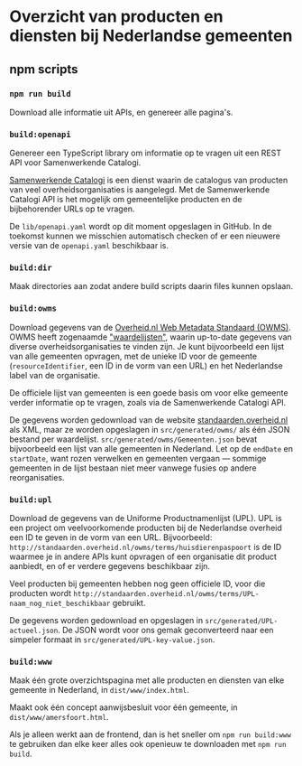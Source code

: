 # Overzicht van producten en diensten bij Nederlandse gemeenten

## npm scripts

### `npm run build`

Download alle informatie uit APIs, en genereer alle pagina's.

### `build:openapi`

Genereer een TypeScript library om informatie op te vragen uit een REST API voor Samenwerkende Catalogi.

[Samenwerkende Catalogi](https://www.logius.nl/domeinen/interactie/samenwerkende-catalogi) is een dienst waarin de catalogus van producten van veel overheidsorganisaties is aangelegd. Met de Samenwerkende Catalogi API is het mogelijk om gemeentelijke producten en de bijbehorender URLs op te vragen.

De `lib/openapi.yaml` wordt op dit moment opgeslagen in GitHub. In de toekomst kunnen we misschien automatisch checken of er een nieuwere versie van de `openapi.yaml` beschikbaar is.

### `build:dir`

Maak directories aan zodat andere build scripts daarin files kunnen opslaan.

### `build:owms`

Download gegevens van de [Overheid.nl Web Metadata Standaard (OWMS)](https://standaarden.overheid.nl/owms/). OWMS heeft zogenaamde ["waardelijsten"](https://standaarden.overheid.nl/owms/4.0/doc/waardelijsten), waarin up-to-date gegevens van diverse overheidsorganisaties te vinden zijn. Je kunt bijvoorbeeld een lijst van alle gemeenten opvragen, met de unieke ID voor de gemeente (`resourceIdentifier`, een ID in de vorm van een URL) en het Nederlandse label van de organisatie.

De officiele lijst van gemeenten is een goede basis om voor elke gemeente verder informatie op te vragen, zoals via de Samenwerkende Catalogi API.

De gegevens worden gedownload van de website [standaarden.overheid.nl](https://standaarden.overheid.nl/) als XML, maar ze worden opgeslagen in `src/generated/owms/` als één JSON bestand per waardelijst. `src/generated/owms/Gemeenten.json` bevat bijvoorbeeld een lijst van alle gemeenten in Nederland. Let op de `endDate` en `startDate`, want rozen verwelken en gemeenten vergaan — sommige gemeenten in de lijst bestaan niet meer vanwege fusies op andere reorganisaties.

### `build:upl`

Download de gegevens van de Uniforme Productnamenlijst (UPL). UPL is een project om veelvoorkomende producten bij de Nederlandse overheid een ID te geven in de vorm van een URL. Bijvoorbeeld: `http://standaarden.overheid.nl/owms/terms/huisdierenpaspoort` is de ID waarmee je in andere APIs kunt opvragen of een organisatie dit product aanbiedt, en of er verdere gegevens beschikbaar zijn.

Veel producten bij gemeenten hebben nog geen officiele ID, voor die producten wordt `http://standaarden.overheid.nl/owms/terms/UPL-naam_nog_niet_beschikbaar` gebruikt.

De gegevens worden gedownload en opgeslagen in `src/generated/UPL-actueel.json`. De JSON wordt voor ons gemak geconverteerd naar een simpeler formaat in `src/generated/UPL-key-value.json`.

### `build:www`

Maak één grote overzichtspagina met alle producten en diensten van elke gemeente in Nederland, in `dist/www/index.html`.

Maakt ook één concept aanwijsbesluit voor één gemeente, in `dist/www/amersfoort.html`.

Als je alleen werkt aan de frontend, dan is het sneller om `npm run build:www` te gebruiken dan elke keer alles ook openieuw te downloaden met `npm run build`.
